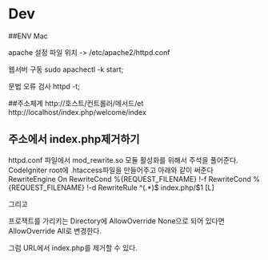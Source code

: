 # Dev
##ENV Mac

apache 설정 파일 위치 -> /etc/apache2/httpd.conf

웹서버 구동
sudo apachectl -k start;

문법 오류 검사
httpd -t;


##주소체계
http://호스트/컨트롤러/메서드/et
http://localhost/index.php/welcome/index

## 주소에서 index.php제거하기
httpd.conf 파일에서
mod_rewrite.so 모듈 활성화를 위해서 주석을 풀어준다.
CodeIgniter root에 .htaccess파일을 만들어주고 아래와 같이 써준다
RewriteEngine On
RewriteCond %{REQUEST_FILENAME} !-f
RewriteCond %{REQUEST_FILENAME} !-d
RewriteRule ^(.*)$ index.php/$1 [L]

그리고

프로잭트를 가리키는 Directory에
AllowOverride None으로 되어 있다면
AllowOverride All로 변경한다.

그럼 URL에서 index.php를 제거할 수 있다.





